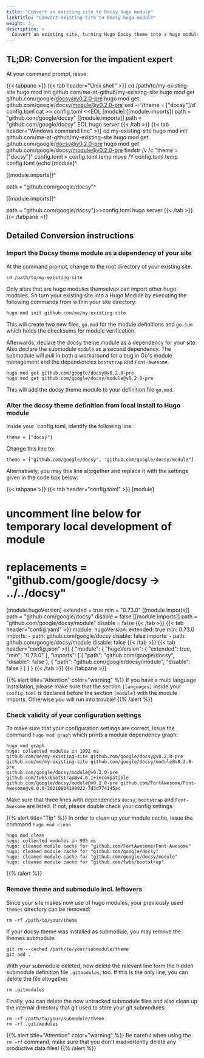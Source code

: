 ```yaml
---
title: "Convert an existing site to Docsy hugo module"
linkTitle: "Convert existing site to Docsy hugo module"
weight: 3
description: >
  Convert an existing site, turning Hugo Docsy theme into a hugo module.
---
```


## TL;DR: Conversion for the impatient expert

At your command prompt, issue:

{{< tabpane >}}
{{< tab header="Unix shell" >}}
cd /path/to/my-existing-site
hugo mod init github.com/me-at-github/my-existing-site
hugo mod get github.com/google/docsy@v0.2.0-pre
hugo mod get github.com/google/docsy/module@v0.2.0-pre
sed -i '/theme = \["docsy"\]/d' config.toml
cat >> config.toml <<EOL
[module]
[[module.imports]]
path = "github.com/google/docsy"
[[module.imports]]
path = "github.com/google/docsy"
EOL
hugo server
{{< /tab >}}
{{< tab header="Windows command line" >}}
cd  my-existing-site
hugo mod init github.com/me-at-github/my-existing-site
hugo mod get github.com/google/docsy@v0.2.0-pre
hugo mod get github.com/google/docsy/module@v0.2.0-pre
findstr /v /c:"theme = [\"docsy\"]" config.toml > config.toml.temp
move /Y config.toml.temp config.toml
(echo [module]^

[[module.imports]]^

path = "github.com/google/docsy"^

[[module.imports]]^

path = "github.com/google/docsy")>>config.toml
hugo server
{{< /tab >}}
{{< /tabpane >}}


## Detailed Conversion instructions

### Import the Docsy theme module as a dependency of your site

At the command prompt, change to the root directory of your existing site.

```
cd /path/to/my-existing-site
```

Only sites that are hugo modules themselves can import other hugo modules. So turn your existing site into a Hugo Module by executing the following commands from within your site directory:

```
hugo mod init github.com/me/my-existing-site
```

This will create two new files, `go.mod` for the module definitions and `go.sum` which holds the checksums for module verification.

Afterwards, declare the docsy theme module as a dependency for your site. Also declare the submodule `module` as a second dependency. The submodule will pull in both a workaround for a bug in Go's module management and the dependencies `bootstrap` and `Font-Awesome`.

```
hugo mod get github.com/google/docsy@v0.2.0-pre
hugo mod get github.com/google/docsy/module@v0.2.0-pre
```

This will add the docsy theme module to your definition file `go.mod`.

### Alter the docsy theme definition from local install to Hugo module

Inside your `config.toml, identify the following line:

```
theme = ["docsy"]
```

Change this line to:

```
theme = ["github.com/google/docsy", "github.com/google/docsy/module"]
```

Alternatively, you may this line altogether and replace it with the settings given in the code box below:

{{< tabpane >}}
{{< tab header="config.toml" >}}
[module]
  # uncomment line below for temporary local development of module
  # replacements = "github.com/google/docsy -> ../../docsy"
  [module.hugoVersion]
    extended = true
    min = "0.73.0"
  [[module.imports]]
    path = "github.com/google/docsy"
    disable = false
  [[module.imports]]
    path = "github.com/google/docsy/module"
    disable = false
{{< /tab >}}
{{< tab header="config.yaml" >}}
module:
  hugoVersion:
    extended: true
    min: 0.73.0
  imports:
    - path: github.com/google/docsy
      disable: false
  imports:
    - path: github.com/google/docsy/module
      disable: false
{{< /tab >}}
{{< tab header="config.json" >}}
{
  "module": {
    "hugoVersion": {
      "extended": true,
      "min": "0.73.0"
    },
    "imports": [
      {
        "path": "github.com/google/docsy",
        "disable": false
      },
      {
        "path": "github.com/google/docsy/module",
        "disable": false
      }
    ]
  }
}
{{< /tab >}}
{{< /tabpane >}}

{{% alert title="Attention" color="warning" %}}
If you have a multi language installation, please make sure that the section `[languages]` inside your `config.toml` is declared before the section `[module]` with the module imports. Otherwise you will run into trouble!
{{% /alert %}}

### Check validity of your configuration settings

To make sure that your configuration settings are correct, issue the command `hugo mod graph` which prints a module dependency graph:

```
hugo mod graph
hugo: collected modules in 1092 ms
github.com/me/my-existing-site github.com/google/docsy@v0.2.0-pre
github.com/me/my-existing-site github.com/google/docsy/module@v0.2.0-pre
github.com/google/docsy/module@v0.2.0-pre github.com/twbs/bootstrap@v4.6.1+incompatible
github.com/google/docsy/module@v0.2.0-pre github.com/FortAwesome/Font-Awesome@v0.0.0-20210804190922-7d3d774145ac
```

Make sure that three lines with dependencies `docsy`, `bootstrap` and `Font-Awesome` are listed. If not, please double check your config settings.

{{% alert title="Tip" %}}
In order to clean up your module cache, issue the command `hugo mod clean`

```
hugo mod clean
hugo: collected modules in 995 ms
hugo: cleaned module cache for "github.com/FortAwesome/Font-Awesome"
hugo: cleaned module cache for "github.com/google/docsy"
hugo: cleaned module cache for "github.com/google/docsy/module"
hugo: cleaned module cache for "github.com/twbs/bootstrap"
```
{{% /alert %}}

### Remove theme and submodule incl. leftovers

Since your site makes now use of hugo modules, your previously used `themes` directory can be removed: 

```
rm -rf /path/to/your/theme
```

If your docsy theme was installed as submodule, you may remove the themes submodule:

```
git rm --cached /path/to/your/submodule/theme
git add .
```

With your submodule deleted, now delete the relevant line form the hidden submodule definition file `.gitmodules`, too. If this is the only line, you can delete the file altogether.

```
rm .gitmodules
```

Finally, you can delete the now untracked submodule files and also clean up the internal directory that git used to store your git submodules:

```
rm -rf /path/to/your/submodule/theme
rm -rf .git/modules
```


{{% alert title="Attention" color="warning" %}}
Be careful when using the `rm -rf` command, make sure that you don't inadvertently delete any productive data files!
{{% /alert %}}
